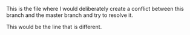 This is the file where I would deliberately create a conflict  between this branch and the master branch and try to resolve it.

This would be the line that is different.